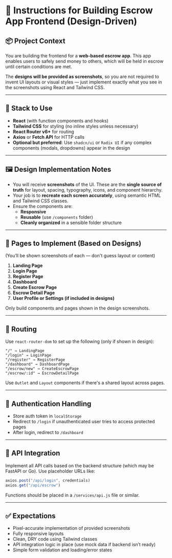 
# 🧠 Instructions for Building Escrow App Frontend (Design-Driven)

## 📦 Project Context
You are building the frontend for a **web-based escrow app**. This app enables users to safely send money to others, which will be held in escrow until certain conditions are met.

The **designs will be provided as screenshots**, so you are not required to invent UI layouts or visual styles — just implement exactly what you see in the screenshots using React and Tailwind CSS.

---

## 🔧 Stack to Use
- **React** (with function components and hooks)
- **Tailwind CSS** for styling (no inline styles unless necessary)
- **React Router v6+** for routing
- **Axios** or **Fetch API** for HTTP calls
- **Optional but preferred**: Use `shadcn/ui` or `Radix UI` if any complex components (modals, dropdowns) appear in the design

---

## 🖼️ Design Implementation Notes
- You will receive **screenshots** of the UI. These are the **single source of truth** for layout, spacing, typography, icons, and component hierarchy.
- Your job is to **recreate each screen accurately**, using semantic HTML and Tailwind CSS classes.
- Ensure the components are:
  - **Responsive**
  - **Reusable** (use `/components` folder)
  - **Cleanly organized** in a sensible folder structure

---

## 📄 Pages to Implement (Based on Designs)
(You’ll be shown screenshots of each — don't guess layout or content)

1. **Landing Page**
2. **Login Page**
3. **Register Page**
4. **Dashboard**
5. **Create Escrow Page**
6. **Escrow Detail Page**
7. **User Profile or Settings (if included in designs)**

Only build components and pages shown in the design screenshots.

---

## 🧭 Routing
Use `react-router-dom` to set up the following (only if shown in design):

```
"/" → LandingPage  
"/login" → LoginPage  
"/register" → RegisterPage  
"/dashboard" → DashboardPage  
"/escrow/new" → CreateEscrowPage  
"/escrow/:id" → EscrowDetailPage
```

Use `Outlet` and `Layout` components if there's a shared layout across pages.

---

## 🔐 Authentication Handling
- Store auth token in `localStorage`
- Redirect to `/login` if unauthenticated user tries to access protected pages
- After login, redirect to `/dashboard`

---

## 🔌 API Integration
Implement all API calls based on the backend structure (which may be FastAPI or Go). Use placeholder URLs like:

```ts
axios.post("/api/login", credentials)
axios.get("/api/escrow")
```

Functions should be placed in a `/services/api.js` file or similar.


---

## ✅ Expectations
- Pixel-accurate implementation of provided screenshots
- Fully responsive layouts
- Clean, DRY code using Tailwind classes
- API integration logic in place (use mock data if backend isn’t ready)
- Simple form validation and loading/error states

